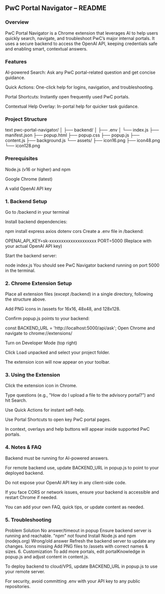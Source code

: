 ## PwC Portal Navigator – README
### Overview
PwC Portal Navigator is a Chrome extension that leverages AI to help users quickly search, navigate, and troubleshoot PwC’s major internal portals. It uses a secure backend to access the OpenAI API, keeping credentials safe and enabling smart, contextual answers.

### Features
AI-powered Search: Ask any PwC portal-related question and get concise guidance.

Quick Actions: One-click help for logins, navigation, and troubleshooting.

Portal Shortcuts: Instantly open frequently used PwC portals.

Contextual Help Overlay: In-portal help for quicker task guidance.

### Project Structure
text
pwc-portal-navigator/
│
├── backend/
│   ├── .env
│   └── index.js
├── manifest.json
├── popup.html
├── popup.css
├── popup.js
├── content.js
├── background.js
└── assets/
    ├── icon16.png
    ├── icon48.png
    └── icon128.png
    
### Prerequisites

Node.js (v16 or higher) and npm

Google Chrome (latest)

A valid OpenAI API key

### 1. Backend Setup
Go to /backend in your terminal

Install backend dependencies:

npm install express axios dotenv cors
Create a .env file in /backend:

OPENAI_API_KEY=sk-xxxxxxxxxxxxxxxxxxxx
PORT=5000
(Replace with your actual OpenAI API key)

Start the backend server:

node index.js
You should see PwC Navigator backend running on port 5000 in the terminal.

### 2. Chrome Extension Setup
Place all extension files (except /backend) in a single directory, following the structure above.

Add PNG icons in /assets for 16x16, 48x48, and 128x128.

Confirm popup.js points to your backend:

const BACKEND_URL = 'http://localhost:5000/api/ask';
Open Chrome and navigate to chrome://extensions/

Turn on Developer Mode (top right)

Click Load unpacked and select your project folder.

The extension icon will now appear on your toolbar.

### 3. Using the Extension
Click the extension icon in Chrome.

Type questions (e.g., "How do I upload a file to the advisory portal?") and hit Search.

Use Quick Actions for instant self-help.

Use Portal Shortcuts to open key PwC portal pages.

In context, overlays and help buttons will appear inside supported PwC portals.

### 4. Notes & FAQ
Backend must be running for AI-powered answers.

For remote backend use, update BACKEND_URL in popup.js to point to your deployed backend.

Do not expose your OpenAI API key in any client-side code.

If you face CORS or network issues, ensure your backend is accessible and restart Chrome if needed.

You can add your own FAQ, quick tips, or update content as needed.

### 5. Troubleshooting
Problem	Solution
No answer/timeout in popup	Ensure backend server is running and reachable.
"npm" not found	Install Node.js and npm (nodejs.org)
Wrong/old answer	Refresh the backend server to update any changes.
Icons missing	Add PNG files to /assets with correct names & sizes.
6. Customization
To add more portals, edit portalKnowledge in popup.js and adjust content in content.js.

To deploy backend to cloud/VPS, update BACKEND_URL in popup.js to use your remote server.

For security, avoid committing .env with your API key to any public repositories.
